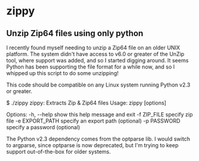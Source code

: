 zippy
=====

Unzip Zip64 files using only python
-----------------------------------

I recently found myself needing to unzip a Zip64 file on an older UNIX platform. The system didn't have access to v6.0 or greater of the UnZip tool, where support was added, and so I started digging around. It seems Python has been supporting the file format for a while now, and so I whipped up this script to do some unzipping!

This code should be compatible on any Linux system running Python v2.3 or greater.

  $ ./zippy
  zippy: Extracts Zip & Zip64 files
  Usage: zippy [options]
  
  Options:
    -h, --help      show this help message and exit
    -f ZIP_FILE     specify zip file
    -e EXPORT_PATH  specify an export path (optional)
    -p PASSWORD     specify a password (optional)

The Python v2.3 dependency comes from the optparse lib. I would switch to argparse, since optparse is now deprecated, but I'm trying to keep support out-of-the-box for older systems.
